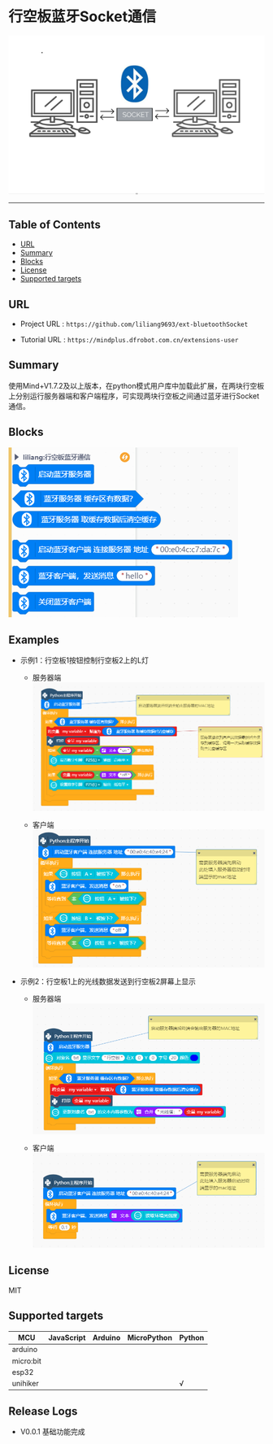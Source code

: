 # 行空板蓝牙Socket通信


![](./python/_images/featured.png)

---------------------------------------------------------

## Table of Contents

* [URL](#url)
* [Summary](#summary)
* [Blocks](#blocks)
* [License](#license)
* [Supported targets](#Supportedtargets)

## URL
* Project URL : ```https://github.com/liliang9693/ext-bluetoothSocket```

* Tutorial URL : ```https://mindplus.dfrobot.com.cn/extensions-user```

    




## Summary
使用Mind+V1.7.2及以上版本，在python模式用户库中加载此扩展，在两块行空板上分别运行服务器端和客户端程序，可实现两块行空板之间通过蓝牙进行Socket通信。

## Blocks

![](./python/_images/blocks.png)



## Examples
- 示例1：行空板1按钮控制行空板2上的L灯
    - 服务器端  
    ![](./python/_images/examples0.png)  

    - 客户端  
    ![](./python/_images/examples1.png)  

- 示例2：行空板1上的光线数据发送到行空板2屏幕上显示

    - 服务器端  
    ![](./python/_images/examples3.png)  

    - 客户端  
    ![](./python/_images/examples4.png)  


## License

MIT

## Supported targets

MCU                | JavaScript    | Arduino   | MicroPython    | Python 
------------------ | :----------: | :----------: | :---------: | -----
arduino        |             |              |             | 
micro:bit        |             |              |             | 
esp32        |             |              |             | 
unihiker        |             |              |             | √

## Release Logs

* V0.0.1  基础功能完成
